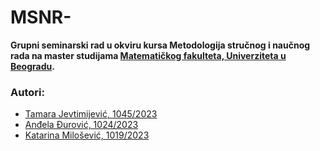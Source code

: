# MSNR-
**Grupni seminarski rad u okviru kursa Metodologija stručnog i naučnog rada na master studijama [Matematičkog fakulteta, Univerziteta u Beogradu](http://www.matf.bg.ac.rs/).**

### Autori:
- [Tamara Jevtimijević, 1045/2023](https://github.com/tamaricajev)
- [Anđela Đurović, 1024/2023](https://github.com/andjelaa11)
- [Katarina Milošević, 1019/2023](https://github.com/KatMilosevic)
